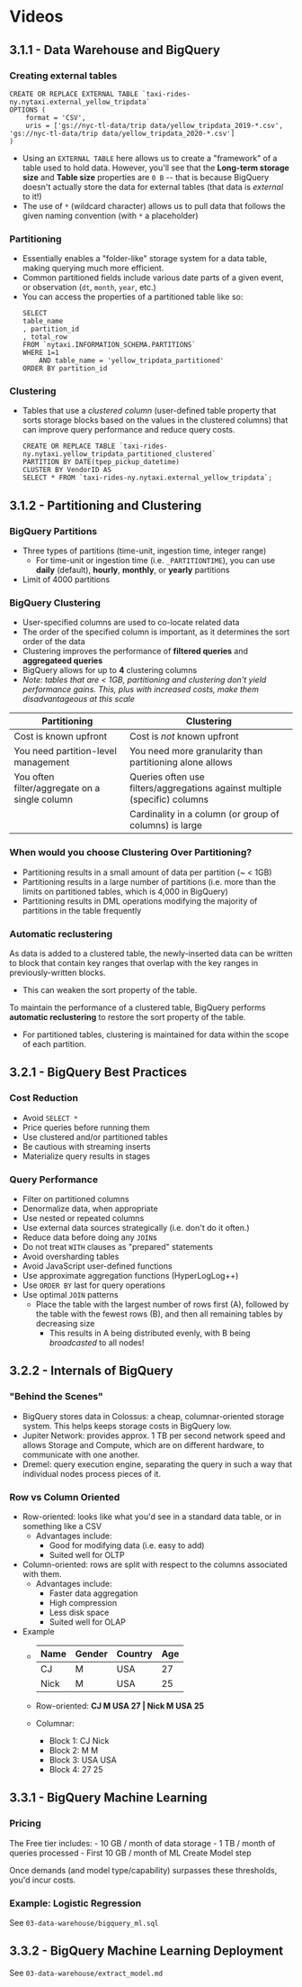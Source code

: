 # Videos

## 3.1.1 - Data Warehouse and BigQuery

### Creating external tables
```
CREATE OR REPLACE EXTERNAL TABLE `taxi-rides-ny.nytaxi.external_yellow_tripdata`
OPTIONS (
    format = 'CSV',
    uris = ['gs://nyc-tl-data/trip data/yellow_tripdata_2019-*.csv', 'gs://nyc-tl-data/trip data/yellow_tripdata_2020-*.csv']
)
```
- Using an `EXTERNAL TABLE` here allows us to create a "framework" of a table used to hold data. However, you'll see that the **Long-term storage size** and **Table size** properties are `0 B` -- that is because BigQuery doesn't actually store the data for external tables (that data is *external* to it!)
- The use of `*` (wildcard character) allows us to pull data that follows the given naming convention (with `*` a placeholder)

### Partitioning
- Essentially enables a "folder-like" storage system for a data table, making querying much more efficient.
- Common partitioned fields include various date parts of a given event, or observation (`dt`, `month`, `year`, etc.)
- You can access the properties of a partitioned table like so:
    ```
    SELECT 
    table_name
    , partition_id
    , total_row
    FROM `nytaxi.INFORMATION_SCHEMA.PARTITIONS`
    WHERE 1=1
        AND table_name = 'yellow_tripdata_partitioned'
    ORDER BY partition_id 
    ```
### Clustering
- Tables that use a *clustered column* (user-defined table property that sorts storage blocks based on the values in the clustered columns) that can improve query performance and reduce query costs.
    ```
    CREATE OR REPLACE TABLE `taxi-rides-ny.nytaxi.yellow_tripdata_partitioned_clustered`
    PARTITION BY DATE(tpep_pickup_datetime)
    CLUSTER BY VendorID AS 
    SELECT * FROM `taxi-rides-ny.nytaxi.external_yellow_tripdata`;
    ```


## 3.1.2 - Partitioning and Clustering

### BigQuery Partitions
- Three types of partitions (time-unit, ingestion time, integer range)
    - For time-unit or ingestion time (i.e. `_PARTITIONTIME`), you can use **daily** (default), **hourly**, **monthly**, or **yearly** partitions
- Limit of 4000 partitions

### BigQuery Clustering
- User-specified columns are used to co-locate related data
- The order of the specified column is important, as it determines the sort order of the data
- Clustering improves the performance of **filtered queries** and **aggregateed queries**
- BigQuery allows for up to **4** clustering columns
- *Note: tables that are < 1GB, partitioning and clustering don't yield performance gains. This, plus with increased costs, make them disadvantageous at this scale*

| Partitioning                                         | Clustering                                                                 |
| -----------------------------------------------------| ---------------------------------------------------------------------------|
| Cost is known upfront                                | Cost is *not* known upfront                                                |
| You need partition-level management                  | You need more granularity than partitioning alone allows                   |
| You often filter/aggregate on a single column        | Queries often use filters/aggregations against multiple (specific) columns |
|                                                      | Cardinality in a column (or group of columns) is large                     |


### When would you choose Clustering Over Partitioning?
- Partitioning results in a small amount of data per partition (~ < 1GB)
- Partitioning results in a large number of partitions (i.e. more than the limits on partitioned tables, which is 4,000 in BigQuery)
- Partitioning results in DML operations modifying the majority of partitions in the table frequently

### Automatic reclustering
As data is added to a clustered table, the newly-inserted data can be written to block that contain key ranges that overlap with the key ranges in previously-written blocks.
-  This can weaken the sort property of the table.

To maintain the performance of a clustered table, BigQuery performs **automatic reclustering** to restore the sort property of the table.
- For partitioned tables, clustering is maintained for data within the scope of each partition.

## 3.2.1 - BigQuery Best Practices

### Cost Reduction
- Avoid `SELECT *`
- Price queries before running them
- Use clustered and/or partitioned tables
- Be cautious with streaming inserts
- Materialize query results in stages

### Query Performance
- Filter on partitioned columns
- Denormalize data, when appropriate
- Use nested or repeated columns
- Use external data sources strategically (i.e. don't do it often.)
- Reduce data before doing any `JOIN`s
- Do not treat `WITH` clauses as "prepared" statements
- Avoid oversharding tables
- Avoid JavaScript user-defined functions
- Use approximate aggregation functions (HyperLogLog++)
- Use `ORDER BY` last for query operations
- Use optimal `JOIN` patterns
    - Place the table with the largest number of rows first (A), followed by the table with the fewest rows (B), and then all remaining tables by decreasing size
        - This results in A being distributed evenly, with B being *broadcasted* to all nodes! 


## 3.2.2 - Internals of BigQuery

### "Behind the Scenes"
- BigQuery stores data in Colossus: a cheap, columnar-oriented storage system. This helps keeps storage costs in BigQuery low.
- Jupiter Network: provides approx. 1 TB per second network speed and allows Storage and Compute, which are on different hardware, to communicate with one another.
- Dremel: query execution engine, separating the query in such a way that individual nodes process pieces of it.

### Row vs Column Oriented
- Row-oriented: looks like what you'd see in a standard data table, or in something like a CSV
    - Advantages include:
        - Good for modifying data (i.e. easy to add)
        - Suited well for OLTP
- Column-oriented: rows are split with respect to the columns associated with them. 
    - Advantages include:
        - Faster data aggregation
        - High compression
        - Less disk space
        - Suited well for OLAP
- Example
    - | Name | Gender | Country | Age |
      |------|--------|---------|-----|
      | CJ   | M      | USA     | 27  |
      | Nick | M      | USA     | 25  |

    - Row-oriented: **CJ M USA 27 | Nick M USA 25**
    - Columnar: 
        - Block 1: CJ Nick
        - Block 2: M M
        - Block 3: USA USA
        - Block 4: 27 25



## 3.3.1 - BigQuery Machine Learning

### Pricing
The Free tier includes:
    - 10 GB / month of data storage
    - 1 TB / month of queries processed
    - First 10 GB / month of ML Create Model step

Once demands (and model type/capability) surpasses these thresholds, you'd incur costs. 

### Example: Logistic Regression
See `03-data-warehouse/bigquery_ml.sql`

## 3.3.2 - BigQuery Machine Learning Deployment
See `03-data-warehouse/extract_model.md`
